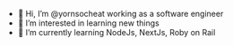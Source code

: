 - 👋 Hi, I’m @yornsocheat working as a software engineer
- 👀 I’m interested in learning new things
- 🌱 I’m currently learning NodeJs, NextJs, Roby on Rail

<!---
yornsocheat/yornsocheat is a ✨ special ✨ repository because its `README.md` (this file) appears on your GitHub profile.
You can click the Preview link to take a look at your changes.
--->
